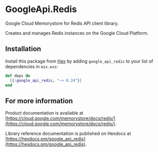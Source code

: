 # GoogleApi.Redis

Google Cloud Memorystore for Redis API client library.

Creates and manages Redis instances on the Google Cloud Platform.

## Installation

Install this package from [Hex](https://hex.pm) by adding
`google_api_redis` to your list of dependencies in `mix.exs`:

```elixir
def deps do
  [{:google_api_redis, "~> 0.24"}]
end
```

## For more information

Product documentation is available at [https://cloud.google.com/memorystore/docs/redis/](https://cloud.google.com/memorystore/docs/redis/).

Library reference documentation is published on Hexdocs at
[https://hexdocs.pm/google_api_redis](https://hexdocs.pm/google_api_redis).
